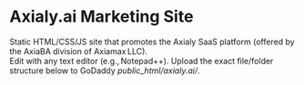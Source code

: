 # Axialy.ai Marketing Site  
Static HTML/CSS/JS site that promotes the Axialy SaaS platform (offered by the AxiaBA division of Axiamax LLC).  
Edit with any text editor (e.g., Notepad++). Upload the exact file/folder structure below to GoDaddy *public_html/axialy.ai/*.
